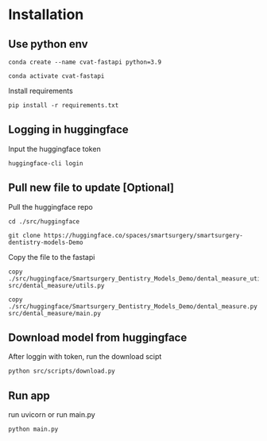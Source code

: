 # Installation

## Use python env
```
conda create --name cvat-fastapi python=3.9
```

```
conda activate cvat-fastapi
```

Install requirements
```
pip install -r requirements.txt
```

## Logging in huggingface
Input the huggingface token
```
huggingface-cli login
```

## Pull new file to update [Optional]

Pull the huggingface repo
```
cd ./src/huggingface
```
```
git clone https://huggingface.co/spaces/smartsurgery/smartsurgery-dentistry-models-Demo
```
Copy the file to the fastapi
```
copy ./src/huggingface/Smartsurgery_Dentistry_Models_Demo/dental_measure_utils.py src/dental_measure/utils.py
```

```
copy ./src/huggingface/Smartsurgery_Dentistry_Models_Demo/dental_measure.py src/dental_measure/main.py
```

## Download model from huggingface
After loggin with token, run the download scipt

```
python src/scripts/download.py
```


## Run app

run uvicorn or run main.py
```
python main.py
```

